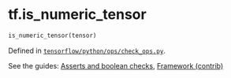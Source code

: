 <div itemscope itemtype="http://developers.google.com/ReferenceObject">
<meta itemprop="name" content="tf.is_numeric_tensor" />
</div>

# tf.is_numeric_tensor

``` python
is_numeric_tensor(tensor)
```



Defined in [`tensorflow/python/ops/check_ops.py`](https://www.tensorflow.org/code/tensorflow/python/ops/check_ops.py).

See the guides: [Asserts and boolean checks](../../../api_guides/python/check_ops.md), [Framework (contrib)](../../../api_guides/python/contrib.framework.md)

